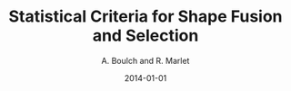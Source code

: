 ---
title: 'Statistical Criteria for Shape Fusion and Selection'
author: 'A. Boulch and R. Marlet'
collection: publications
permalink:
date: 2014-01-01
type: conference
venue: 'International Conference on Pattern Recognition, ICPR'
venue2: 
venue3:
paperurl: 'https://dl.acm.org/doi/abs/10.1109/ICPR.2014.171'
arxivurl: 
halurl:
codeurl: 'https://github.com/aboulch/primitive_merging'
mediumurl: 
blogurl: 
pdfurl: 'https://aboulch.github.io/files/2014_icpr_boulch.pdf'
slidesurl: 
teaser: '2014-ICPR-primitives.png'
note:
noteimportant:
---